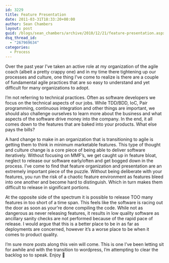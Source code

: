 ```yaml
---
id: 3229
title: Feature Presentation
date: 2011-03-31T18:33:20+00:00
author: Sean Chambers
layout: post
guid: /blogs/sean_chambers/archive/2010/12/21/feature-presentation.aspx
dsq_thread_id:
  - "267969634"
categories:
  - Process
---
```

Over the past year I&#8217;ve taken an active role at my organization of the agile coach (albeit a pretty crappy one) and in my time there tightening up our processes and culture, one thing I&#8217;ve come to realize is there are a couple of fundamental agile practices that are so easy to understand and yet difficult for many organizations to adopt.

I&#8217;m not referring to technical practices. Often as software developers we focus on the technical aspects of our jobs. While TDD/BDD, IoC, Pair programming, continuous integration and other things are important, we should also challenge ourselves to learn more about the business and what aspects of the software drive money into the company. In the end, it all comes down to the features that are baked into your products. What else pays the bills?

A hard change to make in an organization that is transitioning to agile is getting them to think in minimum marketable features. This type of thought and culture change is a core piece of being able to deliver software iteratively. Without focusing on MMF&#8217;s, we get caught up in feature bloat, neglect to release our software early/often and get bogged down in the process. I&#8217;ve come to find that feature organization and presentation are an extremely important piece of the puzzle. Without being deliberate with your features, you run the risk of a chaotic feature environment as features bleed into one another and become hard to distinguish. Which in turn makes them difficult to release in significant portions.

At the opposite side of the spectrum it is possible to release TOO many features in too short of a time span. This feels like the software is racing out the door as soon as your&#8217;re done compiling the code. While not as dangerous as never releasing features, it results in low quality software as ancillary sanity checks are not performed because of the rapid pace of release. I would argue that this is a better place to be in as far as deployments are concerned, however it&#8217;s a worse place to be when it comes to product quality.

I&#8217;m sure more posts along this vein will come. This is one I&#8217;ve been letting sit for awhile and with the transition to wordpress, I&#8217;m attempting to clear the backlog so to speak. Enjoy 🙂